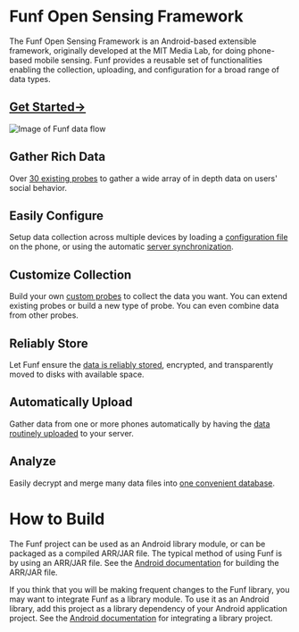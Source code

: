 # Funf Open Sensing Framework

The Funf Open Sensing Framework is an Android-based extensible framework,
originally developed at the MIT Media Lab, for doing phone-based mobile sensing.
Funf provides a reusable set of functionalities enabling the collection,
uploading, and configuration for a broad range of data types.

## [Get Started->](https://github.com/funf-org/funf-core-android/wiki/GettingStarted)
![Image of Funf data flow](http://funf.org/images/sneakPeek2v2.png)

## Gather Rich Data
Over [30 existing probes](https://github.com/funf-org/funf-core-android/tree/master/src/edu/mit/media/funf/probe/builtin)
to gather a wide array of in depth data on users' social behavior.

## Easily Configure
Setup data collection across multiple devices by loading a
[configuration file](https://github.com/funf-org/funf-core-android/wiki/Configuration)
on the phone, or using the automatic
[server synchronization](https://github.com/funf-org/funf-core-android/wiki/ServerCommunication).

## Customize Collection
Build your own
[custom probes](https://github.com/funf-org/funf-core-android/wiki/DevelopingNewProbes)
to collect the data you want. You can extend existing probes or build a new type
of probe. You can even combine data from other probes.

## Reliably Store
Let Funf ensure the
[data is reliably stored](https://github.com/funf-org/funf-core-android/wiki/StoringData),
encrypted, and transparently moved to disks with available space.

## Automatically Upload
Gather data from one or more phones automatically by having the
[data routinely uploaded](https://github.com/funf-org/funf-core-android/wiki/ServerCommunication)
to your server.

## Analyze
Easily decrypt and merge many data files into
[one convenient database](https://github.com/funf-org/funf-core-android/wiki/ProcessingData).

# How to Build
The Funf project can be used as an Android library module, or can be packaged as a compiled ARR/JAR
file. The typical method of using Funf is by using an ARR/JAR file. See the [Android
documentation](https://developer.android.com/studio/projects/android-library.html) for building the
ARR/JAR file.

If you think that you will be making frequent changes to the Funf library, you may want to integrate
Funf as a library module. To use it as an Android library, add this project as a library dependency
of your Android application project. See the [Android
documentation](https://developer.android.com/studio/projects/android-library.html) for integrating a
library project.
